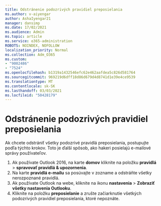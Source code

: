 ```yaml
---
title: Odstránenie podozrivých pravidiel preposielania
ms.author: v-aiyengar
author: AshaIyengar21
manager: dansimp
ms.date: 17/02/2021
ms.audience: Admin
ms.topic: article
ms.service: o365-administration
ROBOTS: NOINDEX, NOFOLLOW
localization_priority: Normal
ms.collection: Adm_O365
ms.custom:
- "9002486"
- "7524"
ms.openlocfilehash: b1319a1432546efc62e462aafdea5c826d581764
ms.sourcegitcommit: 969219d6dff18d86d679d4d8741d1e39e4ce9539
ms.translationtype: MT
ms.contentlocale: sk-SK
ms.lasthandoff: 03/03/2021
ms.locfileid: "50428179"
---
```

# <a name="remove-suspicious-forwarding-rules"></a>Odstránenie podozrivých pravidiel preposielania

Ak chcete odstrániť všetky podozrivé pravidlá preposielania, postupujte podľa týchto krokov. Toto je ďalší spôsob, ako hakeri posielajú e-mailové správy používateľov.

1. Ak používate Outlook 2016, na karte **domov** kliknite na položku **pravidlá**  >  **spravovať pravidlá & upozornenia**. 
1. Na karte **pravidlá e-mailu** sa posúvajte v zozname a odstráňte všetky nerozpoznané pravidlá.
1. Ak používate Outlook na webe, kliknite na ikonu **nastavenia** > **Zobraziť všetky nastavenia Outlooku**.
1. Kliknite na položku **preposielanie** a zrušte začiarknutie všetkých podozrivých pravidiel preposielania, ktoré nepoznáte.
